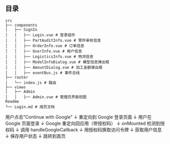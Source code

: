 ## 目录
```
src
├── components
│   ├── SignIn
│   │   ├── Login.vue # 登录组件
│   │   ├── PartAuditInfo.vue # 零件审核信息
│   │   ├── OrderInfo.vue # 订单信息
│   │   ├── UserInfo.vue # 用户信息
│   │   ├── LogisticsInfo.vue # 物流信息
│   │   ├── ModelInfoDialog.vue # 模型信息弹出框
│   │   ├── AmountDialog.vue # 加工金额弹出框
│   │   ├── eventBus.js # 事件总线
├── router
│   └── index.js # 路由
├── views
│   ├── Admin
│   │   ├── Admin.vue # 管理员界面视图
Readme
└── Login.md # 成员文档
```
用户点击"Continue with Google"
          ↓
重定向到 Google 登录页面
          ↓
用户在 Google 页面登录
          ↓
Google 重定向回应用（带授权码）
          ↓
onMounted 检测到授权码
          ↓
调用 handleGoogleCallback
          ↓
用授权码换取访问令牌
          ↓
获取用户信息
          ↓
保存用户状态
          ↓
跳转到首页